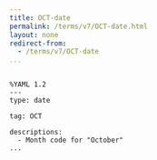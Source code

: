 ```yaml
---
title: OCT-date
permalink: /terms/v7/OCT-date.html
layout: none
redirect-from:
  - /terms/v7/OCT-date
...
```


```

%YAML 1.2
---
type: date

tag: OCT

descriptions:
  - Month code for "October"
...

```